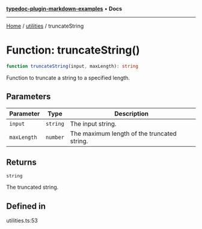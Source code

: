 [**typedoc-plugin-markdown-examples**](../../README.md) • **Docs**

***

[Home](../../README.md) / [utilities](../README.md) / truncateString

# Function: truncateString()

```ts
function truncateString(input, maxLength): string
```

Function to truncate a string to a specified length.

## Parameters

| Parameter | Type | Description |
| ------ | ------ | ------ |
| `input` | `string` | The input string. |
| `maxLength` | `number` | The maximum length of the truncated string. |

## Returns

`string`

The truncated string.

## Defined in

utilities.ts:53
